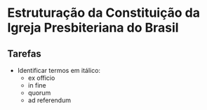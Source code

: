 # Estruturação da Constituição da Igreja Presbiteriana do Brasil

## Tarefas

* Identificar termos em itálico:
    * ex officio
    * in fine
    * quorum
    * ad referendum
